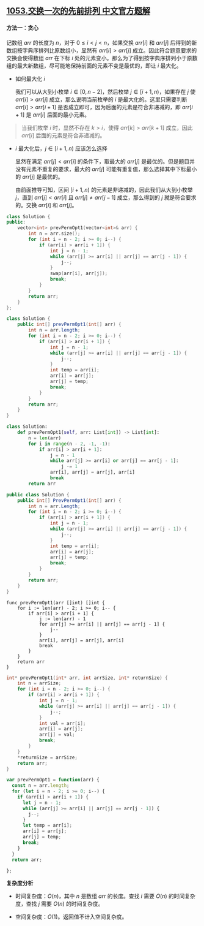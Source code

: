 ## [1053.交换一次的先前排列 中文官方题解](https://leetcode.cn/problems/previous-permutation-with-one-swap/solutions/100000/jiao-huan-yi-ci-de-xian-qian-pai-lie-by-evkqi)

#### 方法一：贪心

记数组 $\textit{arr}$ 的长度为 $n$，对于 $0 \le i \lt j \lt n$，如果交换 $\textit{arr}[i]$ 和 $\textit{arr}[j]$ 后得到的新数组按字典序排列比原数组小，显然有 $\textit{arr}[i] \gt \textit{arr}[j]$ 成立。因此符合题意要求的交换会使得数组 $\textit{arr}$ 在下标 $i$ 处的元素变小。那么为了得到按字典序排列小于原数组的最大新数组，尽可能地保持前面的元素不变是最优的，即让 $i$ 最大化。

+ 如何最大化 $i$

    我们可以从大到小枚举 $i \in [0, n - 2]$，然后枚举 $j \in [i + 1, n)$，如果存在 $j$ 使 $\textit{arr}[i] \gt \textit{arr}[j]$ 成立，那么说明当前枚举的 $i$ 是最大化的。这里只需要判断 $\textit{arr}[i] \gt \textit{arr}[i + 1]$ 是否成立即可，因为后面的元素是符合非递减的，即 $\textit{arr}[i + 1]$ 是 $\textit{arr}[i]$ 后面的最小元素。

> 当我们枚举 $i$ 时，显然不存在 $k \gt i$，使得 $\textit{arr}[k] \gt \textit{arr}[k + 1]$ 成立，因此 $\textit{arr}[i]$ 后面的元素是符合非递减的。

+ $i$ 最大化后，$j \in [i + 1, n)$ 应该怎么选择

    显然在满足 $\textit{arr}[j] \lt \textit{arr}[i]$ 的条件下，取最大的 $\textit{arr}[j]$ 是最优的。但是题目并没有元素不重复的要求，最大的 $\textit{arr}[j]$ 可能有重复值，那么选择其中下标最小的 $\textit{arr}[j]$ 是最优的。

    由前面推导可知，区间 $[i + 1, n)$ 的元素是非递减的，因此我们从大到小枚举 $j$，直到 $\textit{arr}[j] \lt \textit{arr}[i]$ 且 $\textit{arr}[j] \ne \textit{arr}[j - 1]$ 成立，那么得到的 $j$ 就是符合要求的。交换 $\textit{arr}[i]$ 和 $\textit{arr}[j]$。

```C++ [sol1-C++]
class Solution {
public:
    vector<int> prevPermOpt1(vector<int>& arr) {
        int n = arr.size();
        for (int i = n - 2; i >= 0; i--) {
            if (arr[i] > arr[i + 1]) {
                int j = n - 1;
                while (arr[j] >= arr[i] || arr[j] == arr[j - 1]) {
                    j--;
                }
                swap(arr[i], arr[j]);
                break;
            }
        }
        return arr;
    }
};
```

```Java [sol1-Java]
class Solution {
    public int[] prevPermOpt1(int[] arr) {
        int n = arr.length;
        for (int i = n - 2; i >= 0; i--) {
            if (arr[i] > arr[i + 1]) {
                int j = n - 1;
                while (arr[j] >= arr[i] || arr[j] == arr[j - 1]) {
                    j--;
                }
                int temp = arr[i];
                arr[i] = arr[j];
                arr[j] = temp;
                break;
            }
        }
        return arr;
    }
}
```

```Python [sol1-Python3]
class Solution:
    def prevPermOpt1(self, arr: List[int]) -> List[int]:
        n = len(arr)
        for i in range(n - 2, -1, -1):
            if arr[i] > arr[i + 1]:
                j = n - 1
                while arr[j] >= arr[i] or arr[j] == arr[j - 1]:
                    j -= 1
                arr[i], arr[j] = arr[j], arr[i]
                break
        return arr
```

```C# [sol1-C#]
public class Solution {
    public int[] PrevPermOpt1(int[] arr) {
        int n = arr.Length;
        for (int i = n - 2; i >= 0; i--) {
            if (arr[i] > arr[i + 1]) {
                int j = n - 1;
                while (arr[j] >= arr[i] || arr[j] == arr[j - 1]) {
                    j--;
                }
                int temp = arr[i];
                arr[i] = arr[j];
                arr[j] = temp;
                break;
            }
        }
        return arr;
    }
}
```

```Golang [sol1-Golang]
func prevPermOpt1(arr []int) []int {
    for i := len(arr) - 2; i >= 0; i-- {
        if arr[i] > arr[i + 1] {
            j := len(arr) - 1
            for arr[j] >= arr[i] || arr[j] == arr[j - 1] {
                j--
            }
            arr[i], arr[j] = arr[j], arr[i]
            break
        }
    }
    return arr
}
```

```C [sol1-C]
int* prevPermOpt1(int* arr, int arrSize, int* returnSize) {
    int n = arrSize;
    for (int i = n - 2; i >= 0; i--) {
        if (arr[i] > arr[i + 1]) {
            int j = n - 1;
            while (arr[j] >= arr[i] || arr[j] == arr[j - 1]) {
                j--;
            }
            int val = arr[i];
            arr[i] = arr[j];
            arr[j] = val;
            break;
        }
    }
    *returnSize = arrSize;
    return arr;
}
```

```JavaScript [sol1-JavaScript]
var prevPermOpt1 = function(arr) {
  const n = arr.length;
  for (let i = n - 2; i >= 0; i--) {
    if (arr[i] > arr[i + 1]) {
      let j = n - 1;
      while (arr[j] >= arr[i] || arr[j] == arr[j - 1]) {
        j--;
      }
      let temp = arr[i];
      arr[i] = arr[j];
      arr[j] = temp;
      break;
    }
  }
  return arr;

};
```

**复杂度分析**

+ 时间复杂度：$O(n)$，其中 $n$ 是数组 $\textit{arr}$ 的长度。查找 $i$ 需要 $O(n)$ 的时间复杂度，查找 $j$ 需要 $O(n)$ 的时间复杂度。

+ 空间复杂度：$O(1)$。返回值不计入空间复杂度。
